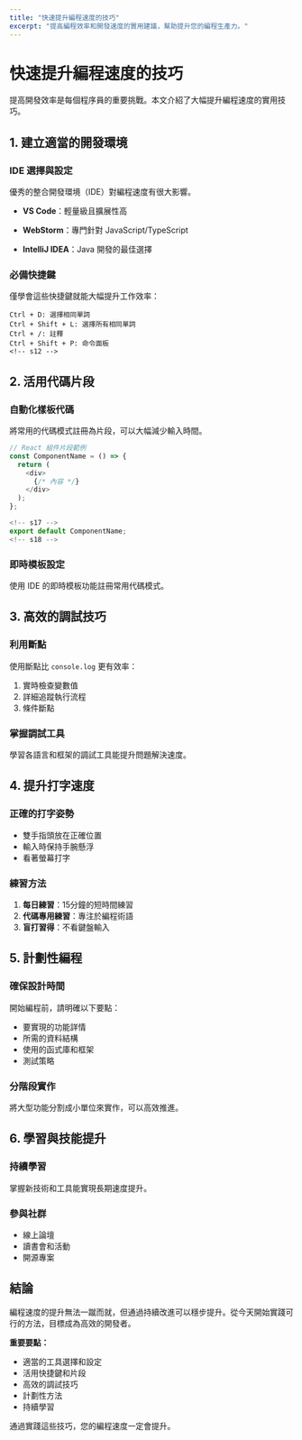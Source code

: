 ```yaml
---
title: "快速提升編程速度的技巧"
excerpt: "提高編程效率和開發速度的實用建議，幫助提升您的編程生產力。"
---
```


<!-- s1 -->
# 快速提升編程速度的技巧

<!-- s2 -->
提高開發效率是每個程序員的重要挑戰。本文介紹了大幅提升編程速度的實用技巧。

<!-- s3 -->
## 1. 建立適當的開發環境

<!-- s4 -->
### IDE 選擇與設定
<!-- s5 -->
優秀的整合開發環境（IDE）對編程速度有很大影響。

<!-- s6 -->
- **VS Code**：輕量級且擴展性高
<!-- s7 -->
- **WebStorm**：專門針對 JavaScript/TypeScript
<!-- s8 -->
- **IntelliJ IDEA**：Java 開發的最佳選擇

<!-- s9 -->
### 必備快捷鍵
<!-- s10 -->
僅學會這些快捷鍵就能大幅提升工作效率：

<!-- s11 -->
```
Ctrl + D: 選擇相同單詞
Ctrl + Shift + L: 選擇所有相同單詞
Ctrl + /: 註釋
Ctrl + Shift + P: 命令面板
<!-- s12 -->
```

<!-- s13 -->
## 2. 活用代碼片段

<!-- s14 -->
### 自動化樣板代碼
<!-- s15 -->
將常用的代碼模式註冊為片段，可以大幅減少輸入時間。

<!-- s16 -->
```javascript
// React 組件片段範例
const ComponentName = () => {
  return (
    <div>
      {/* 內容 */}
    </div>
  );
};

<!-- s17 -->
export default ComponentName;
<!-- s18 -->
```

<!-- s19 -->
### 即時模板設定
<!-- s20 -->
使用 IDE 的即時模板功能註冊常用代碼模式。

<!-- s21 -->
## 3. 高效的調試技巧

<!-- s22 -->
### 利用斷點
<!-- s23 -->
使用斷點比 `console.log` 更有效率：

<!-- s24 -->
1. 實時檢查變數值
2. 詳細追蹤執行流程
3. 條件斷點

<!-- s25 -->
### 掌握調試工具
<!-- s26 -->
學習各語言和框架的調試工具能提升問題解決速度。

<!-- s27 -->
## 4. 提升打字速度

<!-- s28 -->
### 正確的打字姿勢
- 雙手指頭放在正確位置
- 輸入時保持手腕懸浮
- 看著螢幕打字

<!-- s29 -->
### 練習方法
<!-- s30 -->
1. **每日練習**：15分鐘的短時間練習
2. **代碼專用練習**：專注於編程術語
3. **盲打習得**：不看鍵盤輸入

<!-- s31 -->
## 5. 計劃性編程

<!-- s32 -->
### 確保設計時間
<!-- s33 -->
開始編程前，請明確以下要點：

- 要實現的功能詳情
- 所需的資料結構
- 使用的函式庫和框架
- 測試策略

<!-- s34 -->
### 分階段實作
<!-- s35 -->
將大型功能分割成小單位來實作，可以高效推進。

<!-- s36 -->
## 6. 學習與技能提升

<!-- s37 -->
### 持續學習
<!-- s38 -->
掌握新技術和工具能實現長期速度提升。

<!-- s39 -->
### 參與社群
- 線上論壇
- 讀書會和活動
- 開源專案

<!-- s40 -->
## 結論

<!-- s41 -->
編程速度的提升無法一蹴而就，但通過持續改進可以穩步提升。從今天開始實踐可行的方法，目標成為高效的開發者。

**重要要點：**
- 適當的工具選擇和設定
- 活用快捷鍵和片段
- 高效的調試技巧
- 計劃性方法
- 持續學習

<!-- s42 -->
通過實踐這些技巧，您的編程速度一定會提升。
